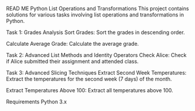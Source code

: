 READ ME
Python List Operations and Transformations
This project contains solutions for various tasks involving list operations and transformations in Python.

Task 1: Grades Analysis
Sort Grades: Sort the grades in descending order.

Calculate Average Grade: Calculate the average grade.

Task 2: Advanced List Methods and Identity Operators
Check Alice: Check if Alice submitted their assignment and attended class.

Task 3: Advanced Slicing Techniques
Extract Second Week Temperatures: Extract the temperatures for the second week (7 days) of the month.

Extract Temperatures Above 100: Extract all temperatures above 100.

Requirements
Python 3.x
